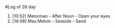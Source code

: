 #Log of 28 day

1. [10:52] Melorman - After Noon - Open your eyes
1. [14:08] Max Melvin - Seaside - Sand
